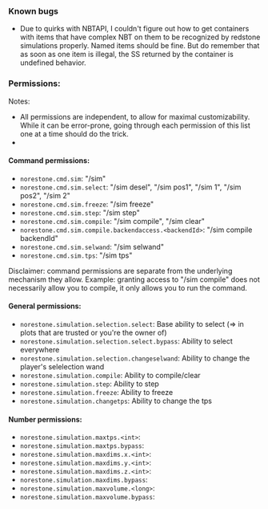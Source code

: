 
### Known bugs
- Due to quirks with NBTAPI, I couldn't figure out how to get containers with items that have complex NBT on them to be recognized by redstone simulations properly. Named items should be fine. But do remember that as soon as one item is illegal, the SS returned by the container is undefined behavior.



### Permissions:

Notes:
- All permissions are independent, to allow for maximal customizability. While it can be error-prone, going through each permission of this list one at a time should do the trick.
- 


#### Command permissions:
- `norestone.cmd.sim`: "/sim"
- `norestone.cmd.sim.select`: "/sim desel", "/sim pos1", "/sim 1", "/sim pos2", "/sim 2"
- `norestone.cmd.sim.freeze`: "/sim freeze"
- `norestone.cmd.sim.step`: "/sim step"
- `norestone.cmd.sim.compile`: "/sim compile", "/sim clear"
- `norestone.cmd.sim.compile.backendaccess.<backendId>`: "/sim compile backendId"
- `norestone.cmd.sim.selwand`: "/sim selwand"
- `norestone.cmd.sim.tps`: "/sim tps"

Disclaimer: command permissions are separate from the underlying mechanism they allow.
Example: granting access to "/sim compile" does not necessarily allow you to compile, it only
allows you to run the command.


#### General permissions:
- `norestone.simulation.selection.select`: Base ability to select (=> in plots that are trusted or you're the owner of)
- `norestone.simulation.selection.select.bypass`: Ability to select everywhere
- `norestone.simulation.selection.changeselwand`: Ability to change the player's selelection wand
- `norestone.simulation.compile`: Ability to compile/clear
- `norestone.simulation.step`: Ability to step
- `norestone.simulation.freeze`: Ability to freeze
- `norestone.simulation.changetps`: Ability to change the tps

#### Number permissions:
- `norestone.simulation.maxtps.<int>`:
- `norestone.simulation.maxtps.bypass`:
- `norestone.simulation.maxdims.x.<int>`:
- `norestone.simulation.maxdims.y.<int>`:
- `norestone.simulation.maxdims.z.<int>`:
- `norestone.simulation.maxdims.bypass`:
- `norestone.simulation.maxvolume.<long>`:
- `norestone.simulation.maxvolume.bypass`:
